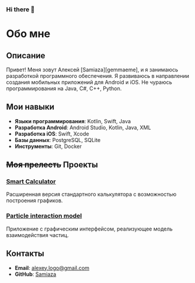### Hi there 👋

# Обо мне

## Описание

Привет! Меня зовут Алексей [Samiaza][gemmaeme], и я занимаюсь разработкой программного обеспечения. Я развиваюсь в направлении создания мобильных приложений для Android и iOS. Не чураюсь программирования на Java, C#, C++, Python.
## Мои навыки

- **Языки программирования**: Kotlin, Swift, Java
- **Разработка Android**: Android Studio, Kotlin, Java, XML
- **Разработка iOS**: Swift, Xcode
- **Базы данных**: PostgreSQL, SQLite
- **Инструменты**: Git, Docker

## ~~Моя прелесть~~ Проекты

### [Smart Calculator](https://github.com/Samiaza/Calculator)

Расширенная версия стандартного калькулятора с возможностью построения графиков.

### [Particle interaction model](https://github.com/Samiaza/ParticleModel)

Приложение с графическим интерфейсом, реализующее модель взаимодействия частиц.

## Контакты

- **Email**: alexey.logo@gmail.com
- **GitHub**: [Samiaza](https://github.com/Samiaza)
